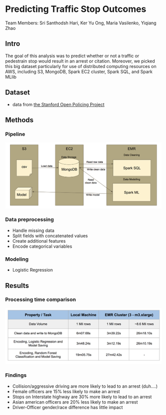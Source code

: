 # Predicting Traffic Stop Outcomes
Team Members: Sri Santhodsh Hari, Ker Yu Ong, Maria Vasilenko,  Yiqiang Zhao
## Intro
The goal of this analysis was to predict whether or not a traffic or pedestrain stop would result in an arrest or citation. Moreover, we picked this big dataset particularly for use of distributed computing resources on AWS, including S3, MongoDB, Spark EC2 cluster, Spark SQL, and Spark MLlib

## Dataset
- data from [the Stanford Open Policing Project](https://openpolicing.stanford.edu/data/)



## Methods
### Pipeline
![pipeline](/imgs/pipelines.png)<!-- .element height="20%" width="20%" -->

### Data preprocessing
- Handle missing data
- Split fields with concatenated values
- Create additional features
- Encode categorical variables

### Modeling
- Logistic Regression


## Results
### Processing time comparison
![comparison](/imgs/comparison.png)<!-- .element height="20%" width="20%" -->
### Findings
- Collision/aggressive driving are more likely to lead to an arrest (duh….)
- Female officers are 15% less likely to make an arrest
- Stops on Interstate highway are 30% more likely to lead to an arrest
- Asian american officers are 20% less likely to make an arrest
- Driver-Officer gender/race difference has little impact
